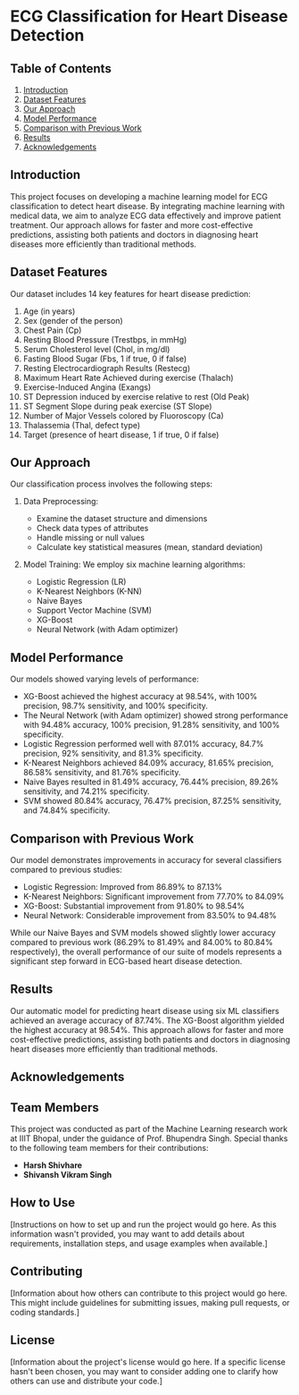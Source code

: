 # ECG Classification for Heart Disease Detection

## Table of Contents
1. [Introduction](#introduction)
2. [Dataset Features](#dataset-features)
3. [Our Approach](#our-approach)
4. [Model Performance](#model-performance)
5. [Comparison with Previous Work](#comparison-with-previous-work)
6. [Results](#results)
7. [Acknowledgements](#acknowledgements)

## Introduction

This project focuses on developing a machine learning model for ECG classification to detect heart disease. By integrating machine learning with medical data, we aim to analyze ECG data effectively and improve patient treatment. Our approach allows for faster and more cost-effective predictions, assisting both patients and doctors in diagnosing heart diseases more efficiently than traditional methods.

## Dataset Features

Our dataset includes 14 key features for heart disease prediction:

1. Age (in years)
2. Sex (gender of the person)
3. Chest Pain (Cp)
4. Resting Blood Pressure (Trestbps, in mmHg)
5. Serum Cholesterol level (Chol, in mg/dl)
6. Fasting Blood Sugar (Fbs, 1 if true, 0 if false)
7. Resting Electrocardiograph Results (Restecg)
8. Maximum Heart Rate Achieved during exercise (Thalach)
9. Exercise-Induced Angina (Exangs)
10. ST Depression induced by exercise relative to rest (Old Peak)
11. ST Segment Slope during peak exercise (ST Slope)
12. Number of Major Vessels colored by Fluoroscopy (Ca)
13. Thalassemia (Thal, defect type)
14. Target (presence of heart disease, 1 if true, 0 if false)

## Our Approach

Our classification process involves the following steps:

1. Data Preprocessing:
   - Examine the dataset structure and dimensions
   - Check data types of attributes
   - Handle missing or null values
   - Calculate key statistical measures (mean, standard deviation)

2. Model Training:
   We employ six machine learning algorithms:
   - Logistic Regression (LR)
   - K-Nearest Neighbors (K-NN)
   - Naive Bayes
   - Support Vector Machine (SVM)
   - XG-Boost
   - Neural Network (with Adam optimizer)

## Model Performance

Our models showed varying levels of performance:

- XG-Boost achieved the highest accuracy at 98.54%, with 100% precision, 98.7% sensitivity, and 100% specificity.
- The Neural Network (with Adam optimizer) showed strong performance with 94.48% accuracy, 100% precision, 91.28% sensitivity, and 100% specificity.
- Logistic Regression performed well with 87.01% accuracy, 84.7% precision, 92% sensitivity, and 81.3% specificity.
- K-Nearest Neighbors achieved 84.09% accuracy, 81.65% precision, 86.58% sensitivity, and 81.76% specificity.
- Naive Bayes resulted in 81.49% accuracy, 76.44% precision, 89.26% sensitivity, and 74.21% specificity.
- SVM showed 80.84% accuracy, 76.47% precision, 87.25% sensitivity, and 74.84% specificity.

## Comparison with Previous Work

Our model demonstrates improvements in accuracy for several classifiers compared to previous studies:

- Logistic Regression: Improved from 86.89% to 87.13%
- K-Nearest Neighbors: Significant improvement from 77.70% to 84.09%
- XG-Boost: Substantial improvement from 91.80% to 98.54%
- Neural Network: Considerable improvement from 83.50% to 94.48%

While our Naive Bayes and SVM models showed slightly lower accuracy compared to previous work (86.29% to 81.49% and 84.00% to 80.84% respectively), the overall performance of our suite of models represents a significant step forward in ECG-based heart disease detection.

## Results

Our automatic model for predicting heart disease using six ML classifiers achieved an average accuracy of 87.74%. The XG-Boost algorithm yielded the highest accuracy at 98.54%. This approach allows for faster and more cost-effective predictions, assisting both patients and doctors in diagnosing heart diseases more efficiently than traditional methods.

## Acknowledgements

## Team Members
This project was conducted as part of the Machine Learning research work at IIIT Bhopal, under the guidance of Prof. Bhupendra Singh. Special thanks to the following team members for their contributions:

- **Harsh Shivhare**
- **Shivansh Vikram Singh**


## How to Use

[Instructions on how to set up and run the project would go here. As this information wasn't provided, you may want to add details about requirements, installation steps, and usage examples when available.]

## Contributing

[Information about how others can contribute to this project would go here. This might include guidelines for submitting issues, making pull requests, or coding standards.]

## License

[Information about the project's license would go here. If a specific license hasn't been chosen, you may want to consider adding one to clarify how others can use and distribute your code.]